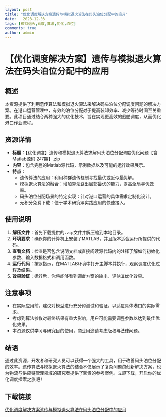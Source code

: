 ```yaml
---
layout: post
title: "优化调度解决方案遗传与模拟退火算法在码头泊位分配中的应用"
date:   2023-12-03
tags: [模拟退火,调度,算法,优化,泊位]
comments: true
author: admin
---
```

# 【优化调度解决方案】遗传与模拟退火算法在码头泊位分配中的应用

## 概述
本资源提供了利用遗传算法和模拟退火算法来解决码头泊位分配调度问题的解决方案。在港口运营管理中，有效的泊位分配对于提高装卸效率、减少等待时间至关重要。此项目通过结合两种强大的优化技术，旨在实现更高效的船舶调度，从而优化港口作业流程。

## 资源详情
- **标题**：【优化调度】遗传和模拟退火算法求解码头泊位分配调度优化问题【含Matlab源码 247期】.zip
- **内容**：包含完整的Matlab源代码，示例数据以及可能的运行效果展示。
- **特点**：
    - 遗传算法的应用：利用种群遗传机制寻找最优或近似最优解。
    - 模拟退火算法的融合：增加算法跳出局部最优的能力，提高全局寻优效率。
    - 码头泊位分配场景的特定实现：针对港口运营的具体需求定制化设计。
    - 无积分免费下载：便于学术研究与实践应用的快速接入。

## 使用说明
1. **解压文件**：首先下载提供的`.zip`文件并解压缩到本地目录。
2. **环境要求**：确保你的计算机上安装了MATLAB，并且版本适合运行所提供的代码。
3. **查看文档**：检查是否包含说明文档或直接阅读源代码内的注释了解如何初始化参数、输入数据格式和调用函数。
4. **运行代码**：按照指示，在MATLAB环境中打开主脚本并执行，观察调度优化过程及结果。
5. **效果验证**：运行后，你将能够看到调度方案的输出，评估其优化效果。

## 注意事项
- 在实际应用前，建议对模型进行充分的测试和验证，以适应具体港口的实际需求。
- 考虑到算法参数对最终结果有重大影响，用户可能需要调整参数以达到最佳优化效果。
- 本资源仅供学习与研究目的使用，商业用途请考虑版权与法律问题。

## 结语
通过此资源，开发者和研究人员可以获得一个强大的工具，用于改善码头泊位分配的效率。遗传算法与模拟退火算法的结合不仅展示了复杂问题的创新解决方案，也为物流与供应链管理领域的研究者提供了宝贵的参考案例。立即下载，开启你的优化调度探索之旅吧！

## 下载链接

[优化调度解决方案遗传与模拟退火算法在码头泊位分配中的应用](https://pan.quark.cn/s/9d2282a25666)